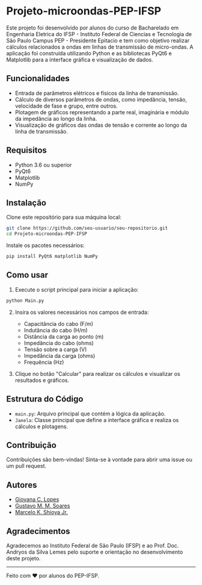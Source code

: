 # Projeto-microondas-PEP-IFSP

Este projeto foi desenvolvido por alunos do curso de Bacharelado em Engenharia Eletrica do IFSP - Instituto Federal de Ciencias e Tecnologia de São Paulo Campus PEP - Presidente Epitacio e tem como objetivo realizar cálculos relacionados a ondas em linhas de transmissão de micro-ondas. A aplicação foi construída utilizando Python e as bibliotecas PyQt6 e Matplotlib para a interface gráfica e visualização de dados.

## Funcionalidades

- Entrada de parâmetros elétricos e físicos da linha de transmissão.
- Cálculo de diversos parâmetros de ondas, como impedância, tensão, velocidade de fase e grupo, entre outros.
- Plotagem de gráficos representando a parte real, imaginária e módulo da impedância ao longo da linha.
- Visualização de gráficos das ondas de tensão e corrente ao longo da linha de transmissão.

## Requisitos

- Python 3.6 ou superior
- PyQt6
- Matplotlib
- NumPy

## Instalação

Clone este repositório para sua máquina local:

```bash
git clone https://github.com/seu-usuario/seu-repositorio.git
cd Projeto-microondas-PEP-IFSP
```

Instale os pacotes necessários:

```bash
pip install PyQt6 matplotlib NumPy
```

## Como usar

1. Execute o script principal para iniciar a aplicação:

```bash
python Main.py
```

2. Insira os valores necessários nos campos de entrada:
    - Capacitância do cabo (F/m)
    - Indutância do cabo (H/m)
    - Distância da carga ao ponto (m)
    - Impedância do cabo (ohms)
    - Tensão sobre a carga (V)
    - Impedância da carga (ohms)
    - Frequência (Hz)

3. Clique no botão "Calcular" para realizar os cálculos e visualizar os resultados e gráficos.

## Estrutura do Código

- `main.py`: Arquivo principal que contém a lógica da aplicação.
- `Janela`: Classe principal que define a interface gráfica e realiza os cálculos e plotagens.

## Contribuição

Contribuições são bem-vindas! Sinta-se à vontade para abrir uma issue ou um pull request.

## Autores

- [Giovana C. Lopes](https://github.com/SraAmontillado)
- [Gustavo M. M. Soares](https://github.com/MoratoZ)
- [Marcelo K. Shioya Jr.](https://github.com/markazushi)

## Agradecimentos

Agradecemos ao Instituto Federal de São Paulo (IFSP) e ao Prof. Doc. Andryos da Silva Lemes pelo suporte e orientação no desenvolvimento deste projeto.

---

Feito com ❤️ por alunos do PEP-IFSP.
